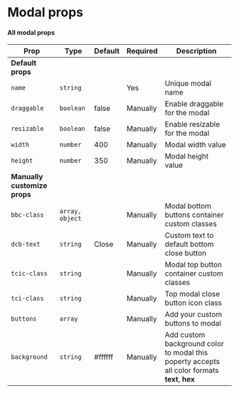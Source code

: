 # Modal props

#### All modal props

| **Prop**                     | **Type**        | **Default** | **Required** | **Description**                                                                               |
|------------------------------|-----------------|-------------|--------------|-----------------------------------------------------------------------------------------------|
| **Default props**            |                 |             |              |                                                                                               |
| `name`                       | `string`        |             | Yes          | Unique modal name                                                                             |
| `draggable`                  | `boolean`       | false       | Manually     | Enable draggable for the modal                                                                |
| `resizable`                  | `boolean`       | false       | Manually     | Enable resizable for the modal                                                                |
| `width`                      | `number`        | 400         | Manually     | Modal width value                                                                             |
| `height`                     | `number`        | 350         | Manually     | Modal height value                                                                            |
| **Manually customize props** |                 |             |              |                                                                                               |
| `bbc-class`                  | `array, object` |             | Manually     | Modal bottom buttons container custom classes                                                 |
| `dcb-text`                   | `string`        | Close       | Manually     | Custom text to default bottom close button                                                    | 
| `tcic-class`                 | `string`        |             | Manually     | Modal top button container custom classes                                                     |  
| `tci-class`                  | `string`        |             | Manually     | Top modal close button icon class                                                             |
| `buttons`                    | `array`         |             | Manually     | Add your custom buttons to modal                                                              |
| `background`                 | `string`        | #ffffff     | Manually     | Add custom background color to modal this poperty accepts all color formats **text**, **hex** |